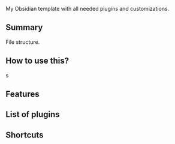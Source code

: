 My Obsidian template with all needed plugins and customizations.

## Summary


File structure. 


## How to use this?
s
## Features

## List of plugins 


## Shortcuts



